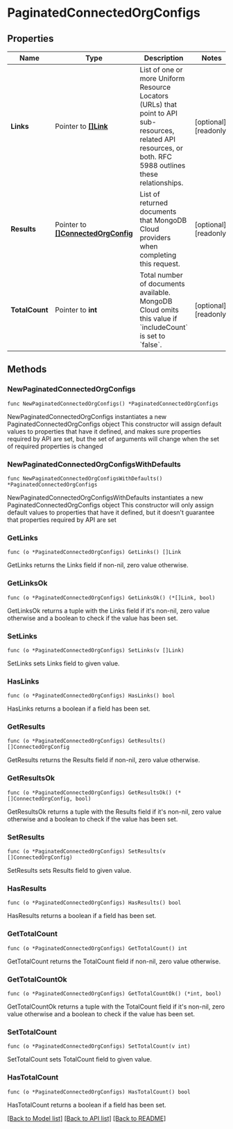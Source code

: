 # PaginatedConnectedOrgConfigs

## Properties

Name | Type | Description | Notes
------------ | ------------- | ------------- | -------------
**Links** | Pointer to [**[]Link**](Link.md) | List of one or more Uniform Resource Locators (URLs) that point to API sub-resources, related API resources, or both. RFC 5988 outlines these relationships. | [optional] [readonly] 
**Results** | Pointer to [**[]ConnectedOrgConfig**](ConnectedOrgConfig.md) | List of returned documents that MongoDB Cloud providers when completing this request. | [optional] [readonly] 
**TotalCount** | Pointer to **int** | Total number of documents available. MongoDB Cloud omits this value if &#x60;includeCount&#x60; is set to &#x60;false&#x60;. | [optional] [readonly] 

## Methods

### NewPaginatedConnectedOrgConfigs

`func NewPaginatedConnectedOrgConfigs() *PaginatedConnectedOrgConfigs`

NewPaginatedConnectedOrgConfigs instantiates a new PaginatedConnectedOrgConfigs object
This constructor will assign default values to properties that have it defined,
and makes sure properties required by API are set, but the set of arguments
will change when the set of required properties is changed

### NewPaginatedConnectedOrgConfigsWithDefaults

`func NewPaginatedConnectedOrgConfigsWithDefaults() *PaginatedConnectedOrgConfigs`

NewPaginatedConnectedOrgConfigsWithDefaults instantiates a new PaginatedConnectedOrgConfigs object
This constructor will only assign default values to properties that have it defined,
but it doesn't guarantee that properties required by API are set

### GetLinks

`func (o *PaginatedConnectedOrgConfigs) GetLinks() []Link`

GetLinks returns the Links field if non-nil, zero value otherwise.

### GetLinksOk

`func (o *PaginatedConnectedOrgConfigs) GetLinksOk() (*[]Link, bool)`

GetLinksOk returns a tuple with the Links field if it's non-nil, zero value otherwise
and a boolean to check if the value has been set.

### SetLinks

`func (o *PaginatedConnectedOrgConfigs) SetLinks(v []Link)`

SetLinks sets Links field to given value.

### HasLinks

`func (o *PaginatedConnectedOrgConfigs) HasLinks() bool`

HasLinks returns a boolean if a field has been set.
### GetResults

`func (o *PaginatedConnectedOrgConfigs) GetResults() []ConnectedOrgConfig`

GetResults returns the Results field if non-nil, zero value otherwise.

### GetResultsOk

`func (o *PaginatedConnectedOrgConfigs) GetResultsOk() (*[]ConnectedOrgConfig, bool)`

GetResultsOk returns a tuple with the Results field if it's non-nil, zero value otherwise
and a boolean to check if the value has been set.

### SetResults

`func (o *PaginatedConnectedOrgConfigs) SetResults(v []ConnectedOrgConfig)`

SetResults sets Results field to given value.

### HasResults

`func (o *PaginatedConnectedOrgConfigs) HasResults() bool`

HasResults returns a boolean if a field has been set.
### GetTotalCount

`func (o *PaginatedConnectedOrgConfigs) GetTotalCount() int`

GetTotalCount returns the TotalCount field if non-nil, zero value otherwise.

### GetTotalCountOk

`func (o *PaginatedConnectedOrgConfigs) GetTotalCountOk() (*int, bool)`

GetTotalCountOk returns a tuple with the TotalCount field if it's non-nil, zero value otherwise
and a boolean to check if the value has been set.

### SetTotalCount

`func (o *PaginatedConnectedOrgConfigs) SetTotalCount(v int)`

SetTotalCount sets TotalCount field to given value.

### HasTotalCount

`func (o *PaginatedConnectedOrgConfigs) HasTotalCount() bool`

HasTotalCount returns a boolean if a field has been set.

[[Back to Model list]](../README.md#documentation-for-models) [[Back to API list]](../README.md#documentation-for-api-endpoints) [[Back to README]](../README.md)


